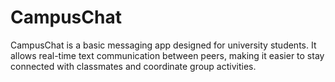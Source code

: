 # CampusChat
CampusChat is a basic messaging app designed for university students. It allows real-time text communication between peers, making it easier to stay connected with classmates and coordinate group activities.
